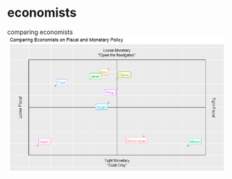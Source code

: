 # economists
comparing economists
![](https://raw.githubusercontent.com/youngstreetinitiative/economists/master/plots/econs.png?token=AUIq91jaB0Qr6Sr2cSxXXP_QctM1pGWaks5Zfmn4wA%3D%3D)
